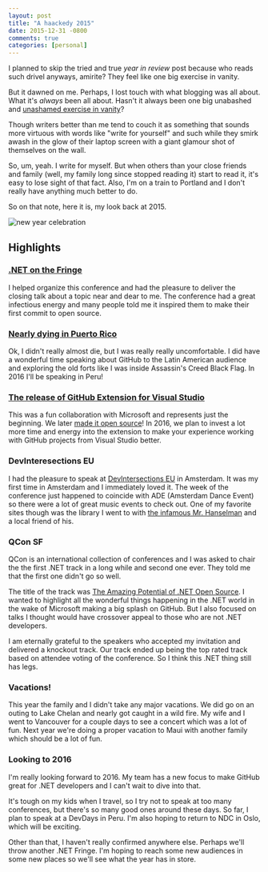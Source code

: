 ```yaml
---
layout: post
title: "A haackedy 2015"
date: 2015-12-31 -0800
comments: true
categories: [personal]
---
```


I planned to skip the tried and true _year in review_ post because who reads such drivel anyways, amirite? They feel like one big exercise in vanity.

But it dawned on me. Perhaps, I lost touch with what blogging was all about. What it's _always_ been all about. Hasn't it always been one big unabashed and [unashamed exercise in vanity][vanity]?

Though writers better than me tend to couch it as something that sounds more virtuous with words like "write for yourself" and such while they smirk awash in the glow of their laptop screen with a giant glamour shot of themselves on the wall.

So, um, yeah. I write for myself. But when others than your close friends and family (well, my family long since stopped reading it) start to read it, it's easy to lose sight of that fact. Also, I'm on a train to Portland and I don't really have anything much better to do.

So on that note, here it is, my look back at 2015.

![new year celebration](https://cloud.githubusercontent.com/assets/19977/12068316/2e14d6a4-afbf-11e5-8280-3cb68d581f69.png)

## Highlights

### [.NET on the Fringe][fringe]

I helped organize this conference and had the pleasure to deliver the closing talk about a topic near and dear to me. The conference had a great infectious energy and many people told me it inspired them to make their first commit to open source.

### [Nearly dying in Puerto Rico][puerto-rico]

Ok, I didn't really almost die, but I was really really uncomfortable. I did have a wonderful time speaking about GitHub to the Latin American audience and exploring the old forts like I was inside Assassin's Creed Black Flag. In 2016 I'll be speaking in Peru!

### [The release of GitHub Extension for Visual Studio][ghvs]

This was a fun collaboration with Microsoft and represents just the beginning. We later [made it open source](http://haacked.com/archive/2015/07/20/ghfvs-oss/)! In 2016, we plan to invest a lot more time and energy into the extension to make your experience working with GitHub projects from Visual Studio better.

### DevInteresections EU

I had the pleasure to speak at [DevIntersections EU][deveu] in Amsterdam. It was my first time in Amsterdam and I immediately loved it. The week of the conference just happened to coincide with ADE (Amsterdam Dance Event) so there
were a lot of great music events to check out. One of my favorite sites though was the library I went to with [the infamous Mr. Hanselman][hanselman] and a local friend of his.

### QCon SF

QCon is an international collection of conferences and I was asked to chair the the first .NET track in a long while and second one ever. They told me that the first one didn't go so well.

The title of the track was [The Amazing Potential of .NET Open Source][potential]. I wanted to highlight all the wonderful things happening in the .NET world in the wake of Microsoft making a big splash on GitHub. But I also focused on talks I thought would have crossover appeal to those who are not .NET developers.

I am eternally grateful to the speakers who accepted my invitation and delivered a knockout track. Our track ended up being the top rated track based on attendee voting of the conference. So I think this .NET thing still has legs.

### Vacations!

This year the family and I didn't take any major vacations. We did go on an outing to Lake Chelan and nearly got caught in a wild fire. My wife and I went to Vancouver for a couple days to see a concert which was a lot of fun. Next year we're doing a proper vacation to Maui with another family which should be a lot of fun.

### Looking to 2016

I'm really looking forward to 2016. My team has a new focus to make GitHub great for .NET developers and I can't wait to dive into that.

It's tough on my kids when I travel, so I try not to speak at too many conferences, but there's so many good ones around these days. So far, I plan to speak at a DevDays in Peru. I'm also hoping to return to NDC in Oslo, which
will be exciting.

Other than that, I haven't really confirmed anywhere else. Perhaps we'll throw another .NET Fringe. I'm hoping to reach some new audiences in some new places so we'll see what the year has in store.

[vanity]: http://haacked.com/archive/2004/10/08/bloggingispurevanity.aspx/
[fringe]: http://haacked.com/archive/2015/03/10/dotnetfringe/
[puerto-rico]: http://haacked.com/archive/2015/05/14/puerto-rico/
[ghvs]: http://haacked.com/archive/2015/04/30/github-in-your-visual-studio/
[deveu]: http://devintersectioneurope.com/
[hanselman]: https://hanselman.com
[potential]: https://qconsf.com/sf2015/track/amazing-potential-net-open-source
